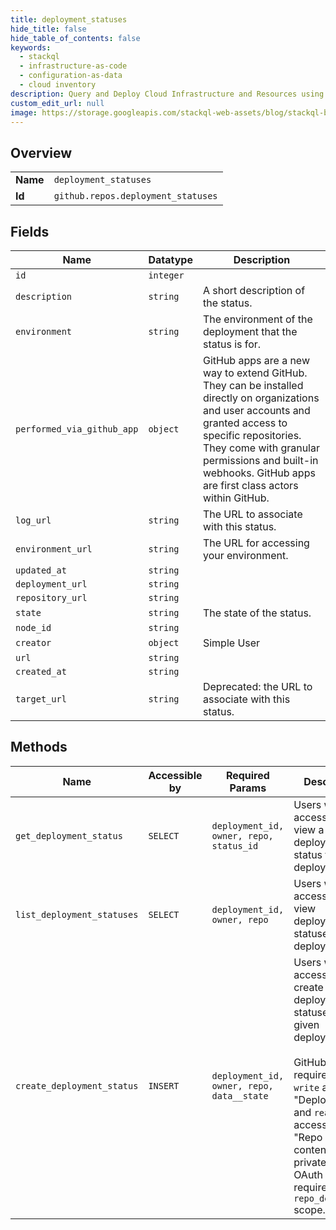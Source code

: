 ```yaml
---
title: deployment_statuses
hide_title: false
hide_table_of_contents: false
keywords:
  - stackql
  - infrastructure-as-code
  - configuration-as-data
  - cloud inventory
description: Query and Deploy Cloud Infrastructure and Resources using SQL
custom_edit_url: null
image: https://storage.googleapis.com/stackql-web-assets/blog/stackql-blog-post-featured-image.png
---
```

  
    

## Overview
<table><tbody>
<tr><td><b>Name</b></td><td><code>deployment_statuses</code></td></tr>
<tr><td><b>Id</b></td><td><code>github.repos.deployment_statuses</code></td></tr>
</tbody></table>

## Fields
| Name | Datatype | Description |
| ---- | -------- | ----------- |
| `id` | `integer` |  |
| `description` | `string` | A short description of the status. |
| `environment` | `string` | The environment of the deployment that the status is for. |
| `performed_via_github_app` | `object` | GitHub apps are a new way to extend GitHub. They can be installed directly on organizations and user accounts and granted access to specific repositories. They come with granular permissions and built-in webhooks. GitHub apps are first class actors within GitHub. |
| `log_url` | `string` | The URL to associate with this status. |
| `environment_url` | `string` | The URL for accessing your environment. |
| `updated_at` | `string` |  |
| `deployment_url` | `string` |  |
| `repository_url` | `string` |  |
| `state` | `string` | The state of the status. |
| `node_id` | `string` |  |
| `creator` | `object` | Simple User |
| `url` | `string` |  |
| `created_at` | `string` |  |
| `target_url` | `string` | Deprecated: the URL to associate with this status. |
## Methods
| Name | Accessible by | Required Params | Description |
| ---- | ------------- | --------------- | ----------- |
| `get_deployment_status` | `SELECT` | `deployment_id, owner, repo, status_id` | Users with pull access can view a deployment status for a deployment: |
| `list_deployment_statuses` | `SELECT` | `deployment_id, owner, repo` | Users with pull access can view deployment statuses for a deployment: |
| `create_deployment_status` | `INSERT` | `deployment_id, owner, repo, data__state` | Users with `push` access can create deployment statuses for a given deployment.<br /><br />GitHub Apps require `read & write` access to "Deployments" and `read-only` access to "Repo contents" (for private repos). OAuth Apps require the `repo_deployment` scope. |
